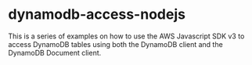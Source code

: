 # dynamodb-access-nodejs

This is a series of examples on how to use the AWS Javascript SDK v3 to access DynamoDB 
tables using both the DynamoDB client and the DynamoDB Document client.
